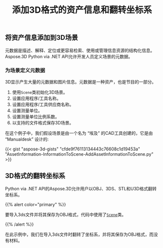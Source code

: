 ﻿---
title: 添加3D格式的资产信息和翻转坐标系
type: docs
weight: 10
url: /zh/python-net/add-an-asset-information-and-flip-coordinate-system-in-3d-formats/
description: 元数据是描述、解释、定位或更容易检索、使用或管理信息资源的结构化信息。Aspose.3D Python via .NET API允许开发人员定义场景的元数据。
---
## **将资产信息添加到3D场景**
元数据是描述、解释、定位或更容易检索、使用或管理信息资源的结构化信息。Aspose.3D Python via .NET API允许开发人员定义场景的元数据。
### **为场景定义元数据**
3D显示产生大量的元数据和图片信息。元数据是一种资产，也是节目的一部分。

1. 使用`Scene`类初始化3D场景。
1. 设置应用程序/工具名称。
1. 设置应用程序/工具供应商名称。
1. 设置测量单位。
1. 设置测量单位比例系数。
1. 以支持的文件格式保存3D场景。

在这个例子中，我们假设场景是由一个名为 “埃及” 的CAD工具创建的，它是由 “Manualdesk” 设计的:

{{< gist "aspose-3d-gists" "cfde9f76113134443c76608c1d19453a" "AssetInformation-InformationToScene-AddAssetInformationToScene.py" >}}
## **3D格式的翻转坐标系**
Python via .NET API的Aspose.3D允许用户以OBJ、3DS、STL和U3D格式翻转坐标系。

{{% alert color="primary" %}} 

要导入3ds文件并将其保存为OBJ格式，代码中使用了[`Scene`](https://reference.aspose.com/3d/net/aspose.threed/scene)类。

{{% /alert %}} 

在此示例中，我们在导入3ds文件时翻转了坐标系，并将其保存为OBJ格式，而没有材料。
